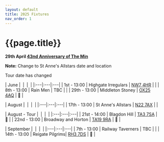 ```yaml
---
layout: default
title: 2025 Fixtures
nav_order: 1
---
```


# {{page.title}}

**29th April [43nd Anniversary of The Min](/1982/clifton-hill-house)**

**Note:** Change to St Anne's Allstars date and location

Tour date has changed

| June |  |  |  |
|:---|:---|:---|
| 1st - 13:00 | Highgate Irregulars | [NW7 4HR](https://maps.app.goo.gl/RwhLr2hgAKYyW8BP8?g_st=ic) |  |
| 8th - 13:00 | Rain Men | TBC |  |
| 29th - 13:00 | Middleton Stoney  | [OX25 4AQ](https://goo.gl/maps/VPaRvUceyyN7zqbF9) | 🥪 |

| August |  |  |  |
|:---|:---|:---|
| 17th - 13:00 | St Anne's Allstars | [N22 7AX](https://maps.app.goo.gl/wuhYQfawQnkMXxeY9) |  |

| August - Tour |  |  |  |
|:---|:---|:---|
| 21st - 14:00 | Blagdon Hill | [TA3 7SA](https://goo.gl/maps/H6iLZLNcja12) | 🥪 |
| 22nd - 13:00 | Broadway and Horton | [TA19 9RA](https://goo.gl/maps/hVamJL8if6v) | 🥪 |

| September |  |  |  |
|:---|:---|:---|
| 7th - 13:00 | Railway Taverners | TBC |  |
| 14th - 13:00 | Reigate Pilgrims| [RH3 7DS](https://goo.gl/maps/APtKSjuaQ5v) | 🥪 |
